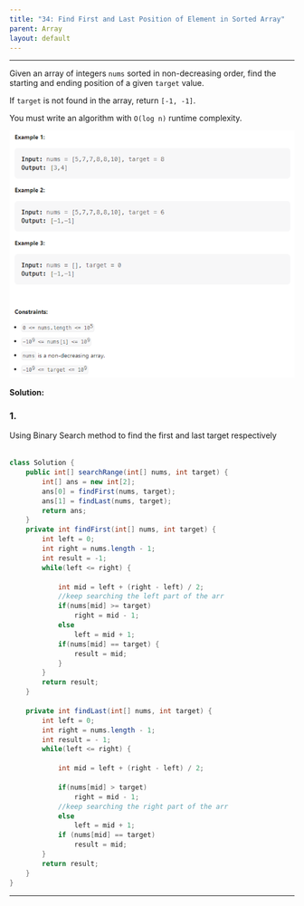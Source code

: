 ```yaml
---
title: "34: Find First and Last Position of Element in Sorted Array"
parent: Array
layout: default
---
```


---

Given an array of integers `nums` sorted in non-decreasing order, find the starting and ending position of a given `target` value.

If `target` is not found in the array, return `[-1, -1]`.

You must write an algorithm with `O(log n)` runtime complexity.

![Example](/assets/34.png)

**Solution:**

### 1.

Using Binary Search method to find the first and last target respectively

```java

class Solution {
    public int[] searchRange(int[] nums, int target) {
        int[] ans = new int[2];
        ans[0] = findFirst(nums, target);
        ans[1] = findLast(nums, target);
        return ans;
    }
    private int findFirst(int[] nums, int target) {
        int left = 0;
        int right = nums.length - 1;
        int result = -1;
        while(left <= right) {

            int mid = left + (right - left) / 2;
            //keep searching the left part of the arr
            if(nums[mid] >= target)
                right = mid - 1;
            else
                left = mid + 1;
            if(nums[mid] == target) {
                result = mid;
            }
        }
        return result;
    }

    private int findLast(int[] nums, int target) {
        int left = 0;
        int right = nums.length - 1;
        int result = - 1;
        while(left <= right) {

            int mid = left + (right - left) / 2;

            if(nums[mid] > target)
                right = mid - 1;
            //keep searching the right part of the arr
            else
                left = mid + 1;
            if (nums[mid] == target)
                result = mid;
        }
        return result;
    }
}
```

---
